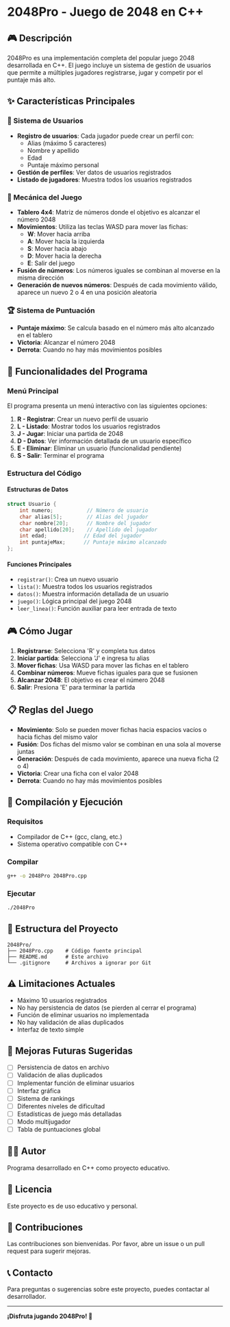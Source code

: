 # 2048Pro - Juego de 2048 en C++

## 🎮 Descripción
2048Pro es una implementación completa del popular juego 2048 desarrollada en C++. El juego incluye un sistema de gestión de usuarios que permite a múltiples jugadores registrarse, jugar y competir por el puntaje más alto.

## ✨ Características Principales

### 👥 Sistema de Usuarios
- **Registro de usuarios**: Cada jugador puede crear un perfil con:
  - Alias (máximo 5 caracteres)
  - Nombre y apellido
  - Edad
  - Puntaje máximo personal
- **Gestión de perfiles**: Ver datos de usuarios registrados
- **Listado de jugadores**: Muestra todos los usuarios registrados

### 🎯 Mecánica del Juego
- **Tablero 4x4**: Matriz de números donde el objetivo es alcanzar el número 2048
- **Movimientos**: Utiliza las teclas WASD para mover las fichas:
  - **W**: Mover hacia arriba
  - **A**: Mover hacia la izquierda
  - **S**: Mover hacia abajo
  - **D**: Mover hacia la derecha
  - **E**: Salir del juego
- **Fusión de números**: Los números iguales se combinan al moverse en la misma dirección
- **Generación de nuevos números**: Después de cada movimiento válido, aparece un nuevo 2 o 4 en una posición aleatoria

### 🏆 Sistema de Puntuación
- **Puntaje máximo**: Se calcula basado en el número más alto alcanzado en el tablero
- **Victoria**: Alcanzar el número 2048
- **Derrota**: Cuando no hay más movimientos posibles

## 🚀 Funcionalidades del Programa

### Menú Principal
El programa presenta un menú interactivo con las siguientes opciones:

1. **R - Registrar**: Crear un nuevo perfil de usuario
2. **L - Listado**: Mostrar todos los usuarios registrados
3. **J - Jugar**: Iniciar una partida de 2048
4. **D - Datos**: Ver información detallada de un usuario específico
5. **E - Eliminar**: Eliminar un usuario (funcionalidad pendiente)
6. **S - Salir**: Terminar el programa

### Estructura del Código

#### Estructuras de Datos
```cpp
struct Usuario {
    int numero;           // Número de usuario
    char alias[5];        // Alias del jugador
    char nombre[20];      // Nombre del jugador
    char apellido[20];    // Apellido del jugador
    int edad;            // Edad del jugador
    int puntajeMax;      // Puntaje máximo alcanzado
};
```

#### Funciones Principales
- `registrar()`: Crea un nuevo usuario
- `lista()`: Muestra todos los usuarios registrados
- `datos()`: Muestra información detallada de un usuario
- `juego()`: Lógica principal del juego 2048
- `leer_linea()`: Función auxiliar para leer entrada de texto

## 🎮 Cómo Jugar

1. **Registrarse**: Selecciona 'R' y completa tus datos
2. **Iniciar partida**: Selecciona 'J' e ingresa tu alias
3. **Mover fichas**: Usa WASD para mover las fichas en el tablero
4. **Combinar números**: Mueve fichas iguales para que se fusionen
5. **Alcanzar 2048**: El objetivo es crear el número 2048
6. **Salir**: Presiona 'E' para terminar la partida

## 📋 Reglas del Juego

- **Movimiento**: Solo se pueden mover fichas hacia espacios vacíos o hacia fichas del mismo valor
- **Fusión**: Dos fichas del mismo valor se combinan en una sola al moverse juntas
- **Generación**: Después de cada movimiento, aparece una nueva ficha (2 o 4)
- **Victoria**: Crear una ficha con el valor 2048
- **Derrota**: Cuando no hay más movimientos posibles

## 🔧 Compilación y Ejecución

### Requisitos
- Compilador de C++ (gcc, clang, etc.)
- Sistema operativo compatible con C++

### Compilar
```bash
g++ -o 2048Pro 2048Pro.cpp
```

### Ejecutar
```bash
./2048Pro
```

## 📁 Estructura del Proyecto
```
2048Pro/
├── 2048Pro.cpp    # Código fuente principal
├── README.md      # Este archivo
└── .gitignore     # Archivos a ignorar por Git
```

## ⚠️ Limitaciones Actuales

- Máximo 10 usuarios registrados
- No hay persistencia de datos (se pierden al cerrar el programa)
- Función de eliminar usuarios no implementada
- No hay validación de alias duplicados
- Interfaz de texto simple

## 🔮 Mejoras Futuras Sugeridas

- [ ] Persistencia de datos en archivo
- [ ] Validación de alias duplicados
- [ ] Implementar función de eliminar usuarios
- [ ] Interfaz gráfica
- [ ] Sistema de rankings
- [ ] Diferentes niveles de dificultad
- [ ] Estadísticas de juego más detalladas
- [ ] Modo multijugador
- [ ] Tabla de puntuaciones global

## 👨‍💻 Autor
Programa desarrollado en C++ como proyecto educativo.

## 📄 Licencia
Este proyecto es de uso educativo y personal.

## 🤝 Contribuciones
Las contribuciones son bienvenidas. Por favor, abre un issue o un pull request para sugerir mejoras.

## 📞 Contacto
Para preguntas o sugerencias sobre este proyecto, puedes contactar al desarrollador.

---

**¡Disfruta jugando 2048Pro! 🎉**

